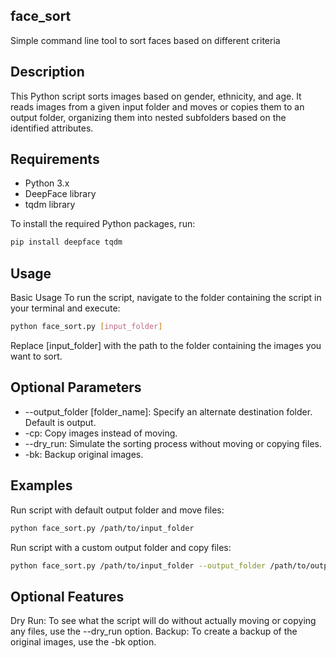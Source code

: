 ## face_sort
Simple command line tool to sort faces based on different criteria

## Description

This Python script sorts images based on gender, ethnicity, and age. It reads images from a given input folder and moves or copies them to an output folder, organizing them into nested subfolders based on the identified attributes.

## Requirements

- Python 3.x
- DeepFace library
- tqdm library

To install the required Python packages, run:

```bash
pip install deepface tqdm
```
## Usage

Basic Usage
To run the script, navigate to the folder containing the script in your terminal and execute:

```bash
python face_sort.py [input_folder]
```

Replace [input_folder] with the path to the folder containing the images you want to sort.

## Optional Parameters
* --output_folder [folder_name]: Specify an alternate destination folder. Default is output.
* -cp: Copy images instead of moving.
* --dry_run: Simulate the sorting process without moving or copying files.
* -bk: Backup original images.

## Examples
Run script with default output folder and move files:

```bash
python face_sort.py /path/to/input_folder
```

Run script with a custom output folder and copy files:

```bash
python face_sort.py /path/to/input_folder --output_folder /path/to/output_folder -cp
```

## Optional Features

Dry Run: To see what the script will do without actually moving or copying any files, use the --dry_run option.
Backup: To create a backup of the original images, use the -bk option.
